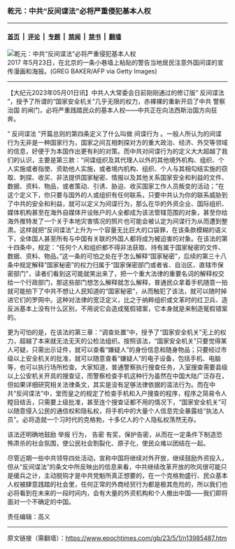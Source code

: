 ### 乾元：中共“反间谍法”必将严重侵犯基本人权

---

#### [首页](../../../..?n13985487) &nbsp;|&nbsp; [评论](../../../../../epoch-comment?n13985487) &nbsp;|&nbsp; [专题](../../../../../epoch-special?n13985487) &nbsp;|&nbsp; [禁闻](../../../../../epoch-news?n13985487) &nbsp;|&nbsp; [禁书](../../../../../books?n13985487) &nbsp;|&nbsp; [翻墙](https://github.com/gfw-breaker/nogfw/blob/master/README.md?n13985487)


<div><img alt="乾元：中共“反间谍法”必将严重侵犯基本人权" class="attachment-djy_600_400 size-djy_600_400 wp-post-image" src="https://i.epochtimes.com/assets/uploads/2023/04/id13983346-GettyImages-686988260-600x400.jpg"/>
<div class="caption">
 2017 年5月23日，在北京的一条小巷墙上粘贴的警告当地居民注意外国间谍的宣传漫画和海报。(GREG BAKER/AFP via Getty Images)
</div></div><hr/><div class="post_content" id="artbody" itemprop="articleBody">
 <!-- article content begin -->
 <p>
  【大纪元2023年05月01日讯】中共人大常委会日前刚刚通过的修订版“
  <ok href="https://www.epochtimes.com/gb/tag/%E5%8F%8D%E9%97%B4%E8%B0%8D%E6%B3%95.html">
   反间谍法
  </ok>
  ”，授予了所谓的“国家安全机关”几乎无限的权力，赤裸裸的重新开启了中共
  <ok href="https://www.epochtimes.com/gb/tag/%E8%AD%A6%E5%AF%9F%E6%B2%BB%E5%9B%BD.html">
   警察治国
  </ok>
  的闸门，必将严重践踏民众的基本人权——中共正在向法西斯治国方向狂奔。
 </p>
 <p>
  “
  <ok href="https://www.epochtimes.com/gb/tag/%E5%8F%8D%E9%97%B4%E8%B0%8D%E6%B3%95.html">
   反间谍法
  </ok>
  ”开篇总则的第四条定义了什么叫做
  <ok href="https://www.epochtimes.com/gb/tag/%E9%97%B4%E8%B0%8D%E8%A1%8C%E4%B8%BA.html">
   间谍行为
  </ok>
  。一般人所认为的间谍行为无非是一种国家行为，国家之间互相刺探对方的重大政治、经济、外交等领域的信息，好便于为本国作出更有利的对策。而中共对间谍行为的定义大大超越了我们的认识，主要是第三款：“间谍组织及其代理人以外的其他境外机构、组织、个人实施或者指使、资助他人实施，或者境内机构、组织、个人与其相勾结实施的窃取、刺探、收买、非法提供国家秘密、情报以及其他关系国家安全和利益的文件、数据、资料、物品，或者策动、引诱、胁迫、收买国家工作人员叛变的活动；”在这个定义下，你只要与国外的人或组织有任何联系，只要中共认为你的联系威胁到了中共的安全和利益，就可以定义为间谍行为，那么在华的外资企业、国际组织、媒体机构甚至在海外自媒体开设账户的人全都成为该法管辖范围的对象，甚至你给海外推特发了一个关于本地灾害情况的照片也可能会被认定为间谍行为从而遭到整肃。这样就把“反间谍法”上升为一个容量无比巨大的口袋罪，在该条款模糊的语义下，全体国人甚至所有与中国有关联的外国人都将成为被迫害的对象。在该法的第十四条中，规定：“任何个人和组织都不得非法获取、持有属于国家秘密的文件、数据、资料、物品。”这一条的可怕之处在于怎么解释“国家秘密”，后续的第三十八条中规定解释“国家秘密”的权力归属于“国家保密部门或者省、自治区、直辖市保密部门”，读者们看到这可能就笑出来了，把一个重大法律的重要名词的解释权交给一个行政部门，那这些部门想怎么解释就怎么解释，普通民众拿着手机随意一拍就可能拍下了中共不想让人民知道的“国家秘密”，从而触犯了该法，就可以随时掉进它们的罗网中。这种对法律的宽泛定义，比之于纳粹组织或文革时的红卫兵、造反派基本上没有什么区别，不用说它会造成冤假错案，它本身就是来制造冤假错案的。
 </p>
 <p>
  更为可怕的是，在该法的第三章：“调查处置”中，授予了“国家安全机关”无上的权力，超越了本来就无法无天的公检法组织。按照该法，“国家安全机关”只要觉得某人可疑，只需出示证件，就可以查看“嫌疑人”的身份信息和随身物品；只要经过市级以上安全机关的批准，就可以随意查看“嫌疑人”的电子设备，包括手机、电脑等，也可以执行场所检查。大家知道，普通警察执行搜查任务，入室搜查需要县级以上公安机关开具的搜查证，而警察检查手机这种行为虽然在中国大陆广泛存在，但如果详细研究相关法律条文，其实是没有足够法律依据的滥法行为。而在中共“反间谍法”中，堂而皇之的规定了检查手机和入户搜查的程序，程序之简易令人瞠目结舌，只需要上级批准，甚至连个搜查证都不用的情况下，“国家安全机关”可以随意侵入公民的通信权和隐私权，将手机中的大量个人信息完全暴露给“执法人员”。必将造就一个习时代的克格勃，十多亿人的个人隐私权荡然无存。
 </p>
 <p>
  该法还明确地鼓励
  <ok href="https://www.epochtimes.com/gb/tag/%E4%B8%BE%E6%8A%A5.html">
   举报
  </ok>
  行为，
  <ok href="https://www.epochtimes.com/gb/tag/%E5%91%8A%E5%AF%86.html">
   告密
  </ok>
  有奖，保护告密，从而在一定条件下制造恐怖肃杀的社会氛围，使公民社会割裂化、原子化，使民众难以团结在一起。
 </p>
 <p>
  尽管近期一些中共领导四处活动，宣称中国将继续对外开放，继续鼓励外资投入，但从“反间谍法”的条文中所反映出的信息来看，中共继续改革开放的吹风很可能只是缓兵之计，主动脱钩才是中共党魁所真正想要的，在一个克格勃盛行、民众基本人权被肆意践踏的社会里，任何正常的外商经贸行为都是极其危险的，所以我们也必将看到在未来的一段时间内，会有大量的外资机构和个人撤出中国——我们即将面对一个不确定的中国。
 </p>
 <p>
  责任编辑：高义
 </p>
 <!-- article content end -->
 <div id="below_article_ad">
 </div>
</div>


---

原文链接（需翻墙）：https://www.epochtimes.com/gb/23/5/1/n13985487.htm
